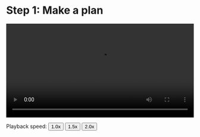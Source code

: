 # Step 1: Make a plan

<video width="100%" preload controls>
  <source src="../02_Step_1_Make_a_plan.mp4" type="video/mp4">
</video>
<p>Playback speed:
    <button onclick="OneX()">1.0x</button>
    <button onclick="OnePointFiveX()">1.5x</button>
    <button onclick="TwoX()">2.0x</button>
</p>